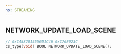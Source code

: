 ```yaml
---
ns: STREAMING
---
```

## NETWORK_UPDATE_LOAD_SCENE

```c
// 0xC4582015556D1C46 0xC76E023C
cs_type(void) BOOL NETWORK_UPDATE_LOAD_SCENE();
```

